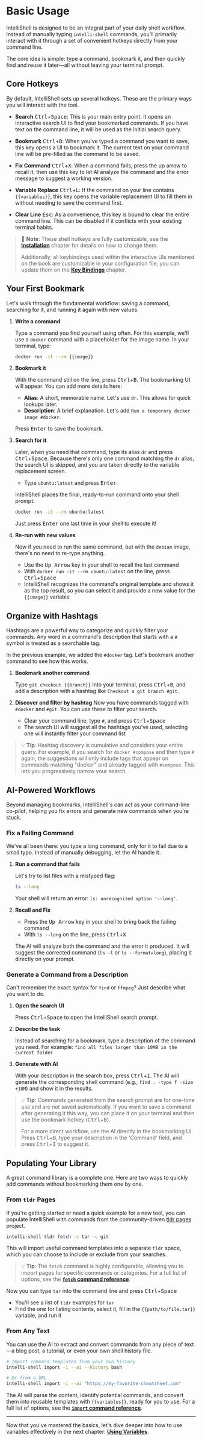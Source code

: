 # Basic Usage

IntelliShell is designed to be an integral part of your daily shell workflow. Instead of manually typing `intelli-shell`
commands, you'll primarily interact with it through a set of convenient hotkeys directly from your command line.

The core idea is simple: type a command, bookmark it, and then quickly find and reuse it later—all without leaving your
terminal prompt.

## Core Hotkeys

By default, IntelliShell sets up several hotkeys. These are the primary ways you will interact with the tool.

- **Search** <kbd>Ctrl</kbd>+<kbd>Space</kbd>: This is your main entry point. It opens an interactive search UI to find
  your bookmarked commands. If you have text on the command line, it will be used as the initial search query.

- **Bookmark** <kbd>Ctrl</kbd>+<kbd>B</kbd>: When you've typed a command you want to save, this key opens a UI to
  bookmark it. The current text on your command line will be pre-filled as the command to be saved.

- **Fix Command** <kbd>Ctrl</kbd>+<kbd>X</kbd>: When a command fails, press the up arrow to recall it, then use this
  key to let AI analyze the command and the error message to suggest a working version.

- **Variable Replace** <kbd>Ctrl</kbd>+<kbd>L</kbd>: If the command on your line contains `{{variables}}`, this key
  opens the variable replacement UI to fill them in without needing to save the command first.

- **Clear Line** <kbd>Esc</kbd>: As a convenience, this key is bound to clear the entire command line. This can be
  disabled if it conflicts with your existing terminal habits.

> 📝 **Note**: These shell hotkeys are fully customizable, see the [**Installation**](./installation.md#customizing-shell-integration)
> chapter for details on how to change them.
>
> Additionally, all keybindings used within the interactive UIs mentioned on the book are customizable in your
> configuration file, you can update them on the [**Key Bindings**](../configuration/keybindings.md) chapter.

## Your First Bookmark

Let's walk through the fundamental workflow: saving a command, searching for it, and running it again with new values.

1. **Write a command**

   Type a command you find yourself using often. For this example, we'll use a `docker` command with a placeholder for
   the image name. In your terminal, type:

   ```sh
   docker run -it --rm {{image}}
   ```

2. **Bookmark it**

   With the command still on the line, press <kbd>Ctrl</kbd>+<kbd>B</kbd>. The bookmarking UI will appear. You can add
   more details here:
   - **Alias**: A short, memorable name. Let's use `dr`. This allows for quick lookups later.
   - **Description**: A brief explanation. Let's add `Run a temporary docker image #docker`.

   Press <kbd>Enter</kbd> to save the bookmark.

3. **Search for it**

   Later, when you need that command, type its alias `dr` and press <kbd>Ctrl</kbd>+<kbd>Space</kbd>.
   Because there's only one command matching the `dr` alias, the search UI is skipped, and you are taken directly to the
   variable replacement screen.
   - Type `ubuntu:latest` and press <kbd>Enter</kbd>.

   IntelliShell places the final, ready-to-run command onto your shell prompt:

   ```sh
   docker run -it --rm ubuntu:latest
   ```

   Just press <kbd>Enter</kbd> one last time in your shell to execute it!

4. **Re-run with new values**

   Now if you need to run the same command, but with the `debian` image, there's no need to re-type anything.
   - Use the <kbd>Up Arrow</kbd> key in your shell to recall the last command
   - With `docker run -it --rm ubuntu:latest` on the line, press <kbd>Ctrl</kbd>+<kbd>Space</kbd>
   - IntelliShell recognizes the command's original template and shows it as the top result, so you can select it and
     provide a new value for the `{{image}}` variable

## Organize with Hashtags

Hashtags are a powerful way to categorize and quickly filter your commands. Any word in a command's description that
starts with a `#` symbol is treated as a searchable tag.

In the previous example, we added the `#docker` tag. Let's bookmark another command to see how this works.

1. **Bookmark another command**

   Type `git checkout {{branch}}` into your terminal, press <kbd>Ctrl</kbd>+<kbd>B</kbd>, and add a description with a
   hashtag like `Checkout a git branch #git`.

2. **Discover and filter by hashtag**
   Now you have commands tagged with `#docker` and `#git`. You can use these to filter your search.
   - Clear your command line, type `#`, and press <kbd>Ctrl</kbd>+<kbd>Space</kbd>
   - The search UI will suggest all the hashtags you've used, selecting one will instantly filter your command list

> 💡 **Tip**: Hashtag discovery is cumulative and considers your entire query. For example, if you search for
> `docker #compose` and then type `#` again, the suggestions will only include tags that appear on commands matching
> "docker" and already tagged with `#compose`. This lets you progressively narrow your search.

## AI-Powered Workflows

Beyond managing bookmarks, IntelliShell's can act as your command-line co-pilot, helping you fix errors and generate
new commands when you're stuck.

### Fix a Failing Command

We've all been there: you type a long command, only for it to fail due to a small typo. Instead of manually debugging,
let the AI handle it.

1. **Run a command that fails**

   Let's try to list files with a mistyped flag:

   ```sh
   ls --long
   ```

   Your shell will return an error: `ls: unrecognized option '--long'`.

2. **Recall and Fix**

   - Press the <kbd>Up Arrow</kbd> key in your shell to bring back the failing command
   - With `ls --long` on the line, press <kbd>Ctrl</kbd>+<kbd>X</kbd>

   The AI will analyze both the command and the error it produced. It will suggest the corrected command (`ls -l` or
   `ls --format=long`), placing it directly on your prompt.

### Generate a Command from a Description

Can't remember the exact syntax for `find` or `ffmpeg`? Just describe what you want to do.

1. **Open the search UI**

   Press <kbd>Ctrl</kbd>+<kbd>Space</kbd> to open the IntelliShell search prompt.

2. **Describe the task**

   Instead of searching for a bookmark, type a description of the command you need. For example:
   `find all files larger than 10MB in the current folder`

3. **Generate with AI**

   With your description in the search box, press <kbd>Ctrl</kbd>+<kbd>I</kbd>. The AI will generate the corresponding
   shell command (e.g., `find . -type f -size +10M`) and show it in the results.

> 💡 **Tip**: Commands generated from the search prompt are for one-time use and are not saved automatically. If you
> want to save a command after generating it this way, you can place it on your terminal and then use the bookmark
> hotkey (<kbd>Ctrl</kbd>+<kbd>B</kbd>).
>
> For a more direct workflow, use the AI directly in the bookmarking UI. Press <kbd>Ctrl</kbd>+<kbd>B</kbd>, type your
> description in the 'Command' field, and press <kbd>Ctrl</kbd>+<kbd>I</kbd> to suggest it.

## Populating Your Library

A great command library is a complete one. Here are two ways to quickly add commands without bookmarking them one by one.

### From `tldr` Pages

If you're getting started or need a quick example for a new tool, you can populate IntelliShell with commands from the
community-driven [tldr pages](https://github.com/tldr-pages/tldr) project.

```sh
intelli-shell tldr fetch -c tar -c git
```

This will import useful command templates into a separate `tldr` space, which you can choose to include or exclude
from your searches.

> 💡 **Tip**: The `fetch` command is highly configurable, allowing you to import pages for specific commands or
> categories. For a full list of options, see the [**`fetch` command reference**](../reference/tldr_fetch.md).

Now you can type `tar` into the command line and press <kbd>Ctrl</kbd>+<kbd>Space</kbd>

- You'll see a list of `tldr` examples for `tar`
- Find the one for listing contents, select it, fill in the `{{path/to/file.tar}}` variable, and run it

### From Any Text

You can use the AI to extract and convert commands from any piece of text—a blog post, a tutorial, or even your own
shell history file.

```sh
# Import command templates from your own history
intelli-shell import -i --ai --history bash

# Or from a URL
intelli-shell import -i --ai "https://my-favorite-cheatsheet.com"
```

The AI will parse the content, identify potential commands, and convert them into reusable templates with
`{{variables}}`, ready for you to use.
For a full list of options, see the [**`import` command reference**](../reference/import.md).

---

Now that you've mastered the basics, let's dive deeper into how to use variables effectively in the next chapter:
[**Using Variables**](./variables.md).
